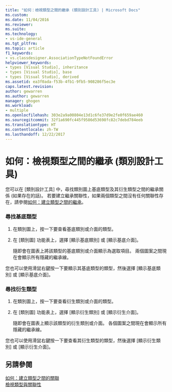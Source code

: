```yaml
---
title: "如何：檢視類型之間的繼承 (類別設計工具) | Microsoft Docs"
ms.custom: 
ms.date: 11/04/2016
ms.reviewer: 
ms.suite: 
ms.technology:
- vs-ide-general
ms.tgt_pltfrm: 
ms.topic: article
f1_keywords:
- vs.classdesigner.AssociationTypeNotFoundError
helpviewer_keywords:
- types [Visual Studio], inheritance
- types [Visual Studio], base
- types [Visual Studio], derived
ms.assetid: ea3f0ada-f53b-4fb1-9fb5-908286f5ec3e
caps.latest.revision: 
author: gewarren
ms.author: gewarren
manager: ghogen
ms.workload:
- multiple
ms.openlocfilehash: 303e2a9a00804e13d1c6fe37d9e2fe0f659ae460
ms.sourcegitcommit: 32f1a690fc445f9586d53698fc82c7debd784eeb
ms.translationtype: HT
ms.contentlocale: zh-TW
ms.lasthandoff: 12/22/2017
---
```

# <a name="how-to-view-inheritance-between-types-class-designer"></a>如何：檢視類型之間的繼承 (類別設計工具)
您可以在 [類別設計工具] 中，尋找類別圖上基底類型及其衍生類型之間的繼承關係 (如果存在的話)。 若要建立繼承關聯性，如果兩個類型之間沒有任何關聯性存在，請參閱[如何：建立類型之間的繼承](how-to-create-inheritance-between-types.md)。  
  
### <a name="to-find-the-base-type"></a>尋找基底類型  
  
1.  在類別圖上，按一下要查看基底類別或介面的類型。  
  
2.  在 [類別圖] 功能表上，選擇 [顯示基底類別] 或 [顯示基底介面]。  
  
     隨即會在圖表上將該類型的基底類別或介面顯示為選取項目。 兩個圖案之間現在會顯示所有隱藏的繼承線。  
  
您也可以使用滑鼠右鍵按一下要顯示其基底類型的類型，然後選擇 [顯示基底類別] 或 [顯示基底介面]。  
  
### <a name="to-find-the-derived-types"></a>尋找衍生類型  
  
1.  在類別圖上，按一下要查看衍生類別或介面的類型。  
  
2.  在 [類別圖] 功能表上，選擇 [顯示衍生類別] 或 [顯示衍生介面]。  
  
     隨即會在圖表上顯示該類型的衍生類別或介面。 各個圖案之間現在會顯示所有隱藏的繼承線。  
  
您也可以使用滑鼠右鍵按一下要查看其衍生類型的類型，然後選擇 [顯示衍生類別] 或 [顯示衍生介面]。  
  
## <a name="see-also"></a>另請參閱
[如何：建立類型之間的關聯](how-to-create-associations-between-types.md)   
[檢視類型與關聯性](viewing-types-and-relationships.md)